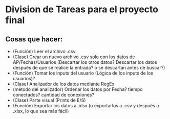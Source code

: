 # Division de Tareas para el proyecto final

## Cosas que hacer:
  - (Función) Leer el archivo .csv
  - (Clase) Crear un nuevo archivo .csv solo con los datos de AP/Fechas/Usuarios (Descartar los otros datos? Descartar los datos después de que se realice la entrada? o se descartan antes de buscar?)
  - (Función) Tomar los inputs del usuario (Lógica de los inputs de los usuarios)?
  - (Clase) Analizador de los datos mediante RegEx
  - (método del analizador) Ordenar los datos por Fecha? tiempo conectados? cantidad de conexiones?
  - (Clase) Parte visual (Prints de E/S)
  - (Función) Exportar los datos a .xlsx (o exportarlos a .csv y después a .xlsx, lo que sea más fácil)
  
